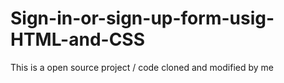 # Sign-in-or-sign-up-form-usig-HTML-and-CSS
This is a open source project / code cloned and modified by me
